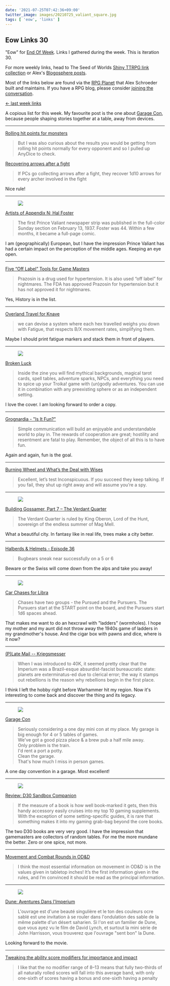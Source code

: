 ```yaml
---
date: '2021-07-25T07:42:36+09:00'
twitter_image: images/20210725_valiant_square.jpg
tags: [ 'eow', 'links' ]
---
```


## Eow Links 30

"Eow" for [End Of Week](/#eow). Links I gathered during the week. This is iteration 30.

For more weekly links, head to The Seed of Worlds [Shiny TTRPG link collection](https://seedofworlds.blogspot.com/search/label/weekly%20links) or Alex's [Blogosphere posts](https://alexschroeder.ch/wiki/Blogosphere).

Most of the links below are found via the [RPG Planet](https://campaignwiki.org/rpg/) that Alex Schroeder built and maintains. If you have a RPG blog, please consider [joining the conversation](https://campaignwiki.org/wiki/Planet/Please_join!).

[← last week links](20210717.html?t=Eow_Links_29&f=eow30)

A copious list for this week. My favourite post is the one about [Garage Con](https://followmeanddie.com/2021/07/17/garage-con/), because people shaping stories together at a table, away from devices.

<hr/>

[Rolling hit points for monsters](http://spriggans-den.com/2021/07/17/rolling-hit-points-for-monsters/)

> But I was also curious about the results you would be getting from rolling hit points normally for every opponent and so I pulled up AnyDice to check.

[Recovering arrows after a fight](http://spriggans-den.com/2021/07/23/recovering-arrows-after-a-fight/)

> If PCs go collecting arrows after a fight, they recover 1d10 arrows for every archer involved in the fight

Nice rule!

<hr/>

<figure class="right small">
<a href="https://goodman-games.com/blog/2021/07/22/artists-of-appendix-n-hal-foster/"><img src="images/20210725_valiant.jpg" loading="lazy" /></a>
<figcaption>
</figcaption>
</figure>

[Artists of Appendix N: Hal Foster](https://goodman-games.com/blog/2021/07/22/artists-of-appendix-n-hal-foster/)

> The first Prince Valiant newspaper strip was published in the full-color Sunday section on February 13, 1937. Foster was 44. Within a few months, it became a full-page comic.

I am (geographically) European, but I have the impression Prince Valiant has had a certain impact on the perception of the middle ages. Keeping an eye open.

<hr/>

[Five “Off Label” Tools for Game Masters](https://grumpywizard.home.blog/2021/07/22/five-off-label-tools-for-game-masters/)

> Prazosin is a drug used for hypertension. It is also used “off label” for nightmares. The FDA has approved Prazosin for hypertension but it has not approved it for nightmares.

Yes, History is in the list.

<hr/>

[Overland Travel for Knave](https://scrtgm.blogspot.com/2021/07/overland-travel-for-knave.html)

> we can devise a system where each hex travelled weighs you down with Fatigue, that respects B/X movement rates, simplifying them.

Maybe I should print fatigue markers and stack them in front of players.

<hr/>

<figure class="right small">
<a href="https://www.kickstarter.com/projects/thelostbay/broken-luck"><img src="images/20210725_broken.jpg" loading="lazy" /></a>
<figcaption>
</figcaption>
</figure>

[Broken Luck](https://thelostbayrpg.blogspot.com/2021/07/broken-luck-is-live-on-kickstarter.html)

> Inside the zine you will find mythical backgrounds, magical tarot cards, spell tables, adventure sparks, NPCs, and everything you need to spice up your Troika! game with (un)godly adventures. You can use it in combination with any preexisting sphere or as an independent setting.

I love the cover. I am looking forward to order a copy.

<hr/>

[Grognardia - "Is It Fun?"](http://grognardia.blogspot.com/2021/07/is-it-fun.html)

> Simple communication will build an enjoyable and understandable world to play in. The rewards of cooperation are great; hostility and resentment are fatal to play. Remember, the object of all this is to have fun.

Again and again, fun is the goal.

<hr/>

[Burning Wheel and What’s the Deal with Wises](https://takeonrules.com/2021/07/20/burning-wheel-and-whats-the-deal-with-wises/)

> Excellent, let’s test Inconspicuous. If you succeed they keep talking. If you fail, they shut up right away and will assume you’re a spy.

<hr/>

<figure class="right">
<a href="http://bearded-devil.com/2021/07/19/building-gossamer-part-7-the-verdant-quarter/"><img src="images/20210725_verdant.jpg" loading="lazy" /></a>
<figcaption>
</figcaption>
</figure>

[Building Gossamer, Part 7 – The Verdant Quarter](http://bearded-devil.com/2021/07/19/building-gossamer-part-7-the-verdant-quarter/)

> The Verdant Quarter is ruled by King Oberon, Lord of the Hunt, sovereign of the endless summer of Mag Mell.

What a beautiful city. In fantasy like in real life, trees make a city better.

<hr/>

[Halberds & Helmets - Episode 36](https://alexschroeder.ch/wiki/2021-07-22_Episode_36)

> Bugbears sneak near successfully on a 5 or 6

Beware or the Swiss will come down from the alps and take you away!

<hr/>

<figure class="right largest">
<a href="https://archons-court.blogspot.com/2021/07/car-chases-for-libra.html"><img src="images/20210725_ladder.jpg" loading="lazy" /></a>
<figcaption>
</figcaption>
</figure>

[Car Chases for Libra](https://archons-court.blogspot.com/2021/07/car-chases-for-libra.html)

> Chases have two groups - the Pursued and the Pursuers. The Pursuers start at the START point on the board, and the Pursuers start 1d6 spaces ahead.

That makes me want to do an hexcrawl with "ladders" (wormholes). I hope my mother and my aunt did not throw away the 1940s game of ladders in my grandmother's house. And the cigar box with pawns and dice, where is it now?

<hr/>

[(P)Late Mail -- Kriegsmesser](https://bonesofcontention.blogspot.com/2021/07/plate-mail-kriegsmesser.html)

> When I was introduced to 40K, it seemed pretty clear that the Imperium was a Brazil-esque absurdist-fascist bureaucratic state: planets are exterminatus-ed due to clerical error; the way it stamps out rebellions is the reason why rebellions begin in the first place.

I think I left the hobby right before Warhammer hit my region. Now it's interesting to come back and discover the thing and its legacy.

<hr/>

<figure class="right">
<a href="https://followmeanddie.com/2021/07/17/garage-con/"><img src="images/20210725_garage.jpg" loading="lazy" /></a>
<figcaption>
</figcaption>
</figure>

[Garage Con](https://followmeanddie.com/2021/07/17/garage-con/)

> Seriously considering a one day mini con at my place. My garage is big enough for 4 or 5 tables of games.<br/>
We've got a good pizza place & a brew pub a half mile away.<br/>
Only problem is the train.<br/>
I'd rent a port a potty.<br/>
Clean the garage.<br/>
That's how much I miss in person games.

A one day convention in a garage. Most excellent!

<hr/>

<figure class="right">
<a href="https://www.drivethrurpg.com/product/124392/d30-Sandbox-Companion?affiliate_id=2746229"><img src="images/20210725_npc.jpg" loading="lazy" /></a>
<figcaption>
</figcaption>
</figure>

[Review: D30 Sandbox Companion](https://seedofworlds.blogspot.com/2021/07/review-d30-sandbox-companion.html)

> If the measure of a book is how well book-marked it gets, then this handy accessory easily cruises into my top 10 gaming supplements. With the exception of some setting-specific guides, it is rare that something makes it into my gaming grab-bag beyond the core books.

The two D30 books are very very good. I have the impression that gamemasters are collectors of random tables. For me the more mundane the better. Zero or one spice, not more.

<hr/>

[Movement and Combat Rounds in OD&D](https://betola.de/wandererbill/english/movement-and-combat-rounds-in-odd/)

> I think the most essential information on movement in OD&D is in the values given in tabletop inches! It’s the first information given in the rules, and I’m convinced it should be read as the principal information.

<hr/>

<figure class="right">
<a href="https://senioroliste.com/2021/07/dune-aventures-dans-l-imperium.html"><img src="images/20210725_dune.jpg" loading="lazy" /></a>
<figcaption>
</figcaption>
</figure>

[Dune: Aventures Dans l'Imperium](https://senioroliste.com/2021/07/dune-aventures-dans-l-imperium.html)

> L'ouvrage est d'une beauté singulière et le ton des couleurs ocre sablé est une invitation à se rouler dans l'ondulation des sable de la même palette d'un désert saharien. Si l'on est un familier de Dune, que vous ayez vu le film de David Lynch, et surtout la mini série de John Harrisson, vous trouverez que l'ouvrage "sent bon" la Dune.

Looking forward to the movie.

<hr/>

[Tweaking the ability score modifiers for importance and impact](https://dice-universe.blogspot.com/2021/07/tweaking-ability-score-modifiers-for.html)

> I like that the no modifier range of 8–13 means that fully two-thirds of all naturally rolled scores will fall into this average band, with only one-sixth of scores having a bonus and one-sixth having a penalty

